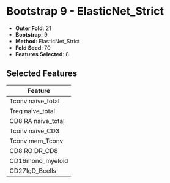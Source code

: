# Bootstrap 9 - ElasticNet_Strict

- **Outer Fold**: 21
- **Bootstrap**: 9
- **Method**: ElasticNet_Strict
- **Fold Seed**: 70
- **Features Selected**: 8

## Selected Features

| Feature |
|---------|
| Tconv naive_total |
| Treg naive_total |
| CD8 RA naive_total |
| Tconv naive_CD3 |
| Tconv mem_Tconv |
| CD8 RO DR_CD8 |
| CD16mono_myeloid |
| CD27IgD_Bcells |
